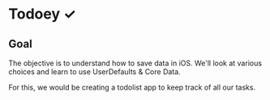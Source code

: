 # Todoey ✓

## Goal

The objective is to understand how to save data in iOS. We'll look at various choices and learn to use UserDefaults & Core Data.

For this, we would be creating a todolist app to keep track of all our tasks.


